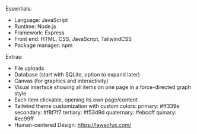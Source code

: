 Essentials:
- Language: JavaScript  
- Runtime: Node.js  
- Framework: Express  
- Front end: HTML, CSS, JavaScript, TailwindCSS  
- Package manager: npm  

Extras:
- File uploads  
- Database (start with SQLite, option to expand later)  
- Canvas (for graphics and interactivity)  
- Visual interface showing all items on one page in a force-directed graph style  
- Each item clickable, opening its own page/content
- Tailwind theme customization with custom colors:
  primary: #ff339e
  secondary: #f8f7f7
  tertiary: #f53d9d
  quaternary: #ebccff
  quinary: #ec99ff
- Human-centered Design: https://lawsofux.com/
